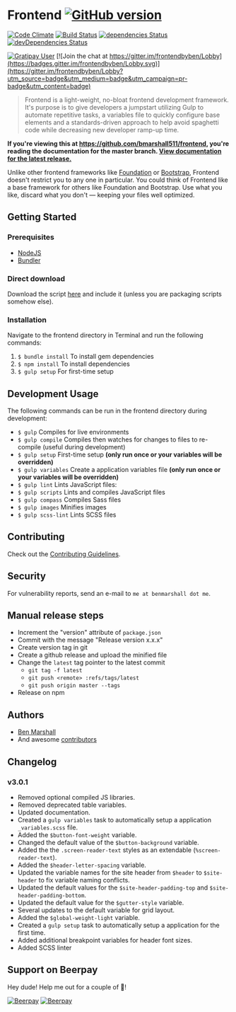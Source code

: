 # Frontend [![GitHub version](https://badge.fury.io/gh/bmarshall511%2Ffrontend.svg)](https://badge.fury.io/gh/bmarshall511%2Ffrontend)

[![Code Climate](https://codeclimate.com/github/bmarshall511/frontend.svg)](https://codeclimate.com/github/bmarshall511/frontend)
[![Build Status](https://travis-ci.org/bmarshall511/frontend.svg?branch=master)](https://travis-ci.org/bmarshall511/frontend)
[![dependencies Status](https://david-dm.org/bmarshall511/frontend/status.svg)](https://david-dm.org/bmarshall511/frontend)
[![devDependencies Status](https://david-dm.org/bmarshall511/frontend/dev-status.svg)](https://david-dm.org/bmarshall511/frontend?type=dev)

[![Gratipay User](https://img.shields.io/gratipay/user/bmarshall511.svg)](https://gratipay.com/~bmarshall511/)
[![Join the chat at https://gitter.im/frontendbyben/Lobby](https://badges.gitter.im/frontendbyben/Lobby.svg)](https://gitter.im/frontendbyben/Lobby?utm_source=badge&utm_medium=badge&utm_campaign=pr-badge&utm_content=badge)



> Frontend is a light-weight, no-bloat frontend development framework. It's purpose is to give developers a jumpstart utilizing Gulp to automate repetitive tasks, a variables file to quickly configure base elements and a standards-driven approach to help avoid spaghetti code while decreasing new developer ramp-up time.

**If you're viewing this at https://github.com/bmarshall511/frontend, you're reading the documentation for the master branch.
[View documentation for the latest release.](https://github.com/bmarshall511/frontend/tree/latest#readme)**

Unlike other frontend frameworks like [Foundation](http://foundation.zurb.com/) or [Bootstrap](http://getbootstrap.com/), Frontend doesn't restrict you to any one in particular. You could think of Frontend like a base framework for others like Foundation and Bootstrap. Use what you like, discard what you don't — keeping your files well optimized.

## Getting Started

### Prerequisites
- [NodeJS](http://nodejs.org/download/)
- [Bundler](http://bundler.io)

### Direct download

Download the script [here](https://github.com/bmarshall511/frontend/archive/latest.zip) and include it (unless you are packaging scripts somehow else).

### Installation

Navigate to the frontend directory in Terminal and run the following commands:

1. ```$ bundle install``` To install gem dependencies
2. ```$ npm install``` To install dependencies
3. ```$ gulp setup``` For first-time setup

## Development Usage

The following commands can be run in the frontend directory during development:

- ```$ gulp``` Compiles for live environments
- ```$ gulp compile``` Compiles then watches for changes to files to re-compile (useful during development)
- ```$ gulp setup``` First-time setup **(only run once or your variables will be overridden)**
- ```$ gulp variables``` Create a application variables file **(only run once or your variables will be overridden)**
- ```$ gulp lint``` Lints JavaScript files:
- ```$ gulp scripts``` Lints and compiles JavaScript files
- ```$ gulp compass``` Compiles Sass files
- ```$ gulp images``` Minifies images
- ```$ gulp scss-lint``` Lints SCSS files

## Contributing

Check out the [Contributing Guidelines](CONTRIBUTING.md).

## Security

For vulnerability reports, send an e-mail to `me at benmarshall dot me`.

## Manual release steps

* Increment the "version" attribute of `package.json`
* Commit with the message "Release version x.x.x"
* Create version tag in git
* Create a github release and upload the minified file
* Change the `latest` tag pointer to the latest commit
  * `git tag -f latest`
  * `git push <remote> :refs/tags/latest`
  * `git push origin master --tags`
* Release on npm

## Authors

* [Ben Marshall](https://github.com/bmarshall511)
* And awesome [contributors](https://github.com/bmarshall511/frontend/graphs/contributors)

## Changelog

### v3.0.1
- Removed optional compiled JS libraries.
- Removed deprecated table variables.
- Updated documentation.
- Created a ```gulp variables``` task to automatically setup a application ```_variables.scss``` file.
- Added the ```$button-font-weight``` variable.
- Changed the default value of the ```$button-background``` variable.
- Added the the ```.screen-reader-text``` styles as an extendable (```%screen-reader-text```).
- Added the ```$header-letter-spacing``` variable.
- Updated the variable names for the site header from ```$header``` to ```$site-header``` to fix variable naming conflicts.
- Updated the default values for the ```$site-header-padding-top``` and ```$site-header-padding-bottom```.
- Updated the default value for the ```$gutter-style``` variable.
- Several updates to the default variable for grid layout.
- Added the ```$global-weight-light``` variable.
- Created a ```gulp setup``` task to automatically setup a application for the first time.
- Added additional breakpoint variables for header font sizes.
- Added SCSS linter

## Support on Beerpay
Hey dude! Help me out for a couple of :beers:!

[![Beerpay](https://beerpay.io/bmarshall511/frontend/badge.svg?style=beer-square)](https://beerpay.io/bmarshall511/frontend)  [![Beerpay](https://beerpay.io/bmarshall511/frontend/make-wish.svg?style=flat-square)](https://beerpay.io/bmarshall511/frontend?focus=wish)